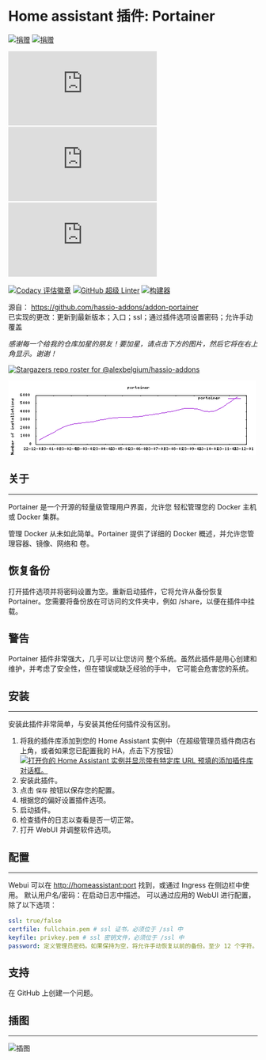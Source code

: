 # Home assistant 插件: Portainer

[![捐赠][donation-badge]](https://www.buymeacoffee.com/alexbelgium)
[![捐赠][paypal-badge]](https://www.paypal.com/donate/?hosted_button_id=DZFULJZTP3UQA)

![版本](https://img.shields.io/badge/dynamic/json?label=版本&query=%24.version&url=https%3A%2F%2Fraw.githubusercontent.com%2Falexbelgium%2Fhassio-addons%2Fmaster%2Fportainer%2Fconfig.json)
![入口](https://img.shields.io/badge/dynamic/json?label=入口&query=%24.ingress&url=https%3A%2F%2Fraw.githubusercontent.com%2Falexbelgium%2Fhassio-addons%2Fmaster%2Fportainer%2Fconfig.json)
![架构](https://img.shields.io/badge/dynamic/json?color=success&label=架构&query=%24.arch&url=https%3A%2F%2Fraw.githubusercontent.com%2Falexbelgium%2Fhassio-addons%2Fmaster%2Fportainer%2Fconfig.json)

[![Codacy 评估徽章](https://app.codacy.com/project/badge/Grade/9c6cf10bdbba45ecb202d7f579b5be0e)](https://www.codacy.com/gh/alexbelgium/hassio-addons/dashboard?utm_source=github.com&utm_medium=referral&utm_content=alexbelgium/hassio-addons&utm_campaign=Badge_Grade)
[![GitHub 超级 Linter](https://img.shields.io/github/actions/workflow/status/alexbelgium/hassio-addons/weekly-supelinter.yaml?label=代码%20检查)](https://github.com/alexbelgium/hassio-addons/actions/workflows/weekly-supelinter.yaml)
[![构建器](https://img.shields.io/github/actions/workflow/status/alexbelgium/hassio-addons/onpush_builder.yaml?label=构建器)](https://github.com/alexbelgium/hassio-addons/actions/workflows/onpush_builder.yaml)

[donation-badge]: https://img.shields.io/badge/请%20给我%20一杯%20咖啡%20(没有%20paypal)-%23d32f2f?logo=buy-me-a-coffee&style=flat&logoColor=white
[paypal-badge]: https://img.shields.io/badge/请%20给我%20一杯%20咖啡%20使用%20Paypal-0070BA?logo=paypal&style=flat&logoColor=white

源自： https://github.com/hassio-addons/addon-portainer  
已实现的更改：更新到最新版本；入口；ssl；通过插件选项设置密码；允许手动覆盖

_感谢每一个给我的仓库加星的朋友！要加星，请点击下方的图片，然后它将在右上角显示。谢谢！_

[![Stargazers repo roster for @alexbelgium/hassio-addons](https://raw.githubusercontent.com/alexbelgium/hassio-addons/master/.github/stars2.svg)](https://github.com/alexbelgium/hassio-addons/stargazers)

![下载演变](https://raw.githubusercontent.com/alexbelgium/hassio-addons/master/portainer/stats.png)

## 关于

---

Portainer 是一个开源的轻量级管理用户界面，允许您
轻松管理您的 Docker 主机或 Docker 集群。

管理 Docker 从未如此简单。Portainer 提供了详细的
Docker 概述，并允许您管理容器、镜像、网络和
卷。

## 恢复备份

打开插件选项并将密码设置为空。重新启动插件，它将允许从备份恢复 Portainer。您需要将备份放在可访问的文件夹中，例如 /share，以便在插件中挂载。

## 警告

Portainer 插件非常强大，几乎可以让您访问
整个系统。虽然此插件是用心创建和维护，并考虑了安全性，但在错误或缺乏经验的手中，
它可能会危害您的系统。

## 安装

---

安装此插件非常简单，与安装其他任何插件没有区别。

1. 将我的插件库添加到您的 Home Assistant 实例中（在超级管理员插件商店右上角，或者如果您已配置我的 HA，点击下方按钮）
   [![打开你的 Home Assistant 实例并显示带有特定库 URL 预填的添加插件库对话框。](https://my.home-assistant.io/badges/supervisor_add_addon_repository.svg)](https://my.home-assistant.io/redirect/supervisor_add_addon_repository/?repository_url=https%3A%2F%2Fgithub.com%2Falexbelgium%2Fhassio-addons)
2. 安装此插件。
3. 点击 `保存` 按钮以保存您的配置。
4. 根据您的偏好设置插件选项。
5. 启动插件。
6. 检查插件的日志以查看是否一切正常。
7. 打开 WebUI 并调整软件选项。

## 配置

---

Webui 可以在 <http://homeassistant:port> 找到，或通过 Ingress 在侧边栏中使用。
默认用户名/密码：在启动日志中描述。
可以通过应用的 WebUI 进行配置，除了以下选项：

```yaml
ssl: true/false
certfile: fullchain.pem # ssl 证书，必须位于 /ssl 中
keyfile: privkey.pem # ssl 密钥文件，必须位于 /ssl 中
password: 定义管理员密码。如果保持为空，将允许手动恢复以前的备份。至少 12 个字符。
```

## 支持

在 GitHub 上创建一个问题。

## 插图

---

![插图](https://github.com/hassio-addons/addon-portainer/raw/main/images/screenshot.png)
